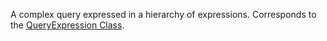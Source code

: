 A complex query expressed in a hierarchy of expressions.
Corresponds to the [QueryExpression Class](https://msdn.microsoft.com/library/microsoft.xrm.sdk.query.queryexpression.aspx).
